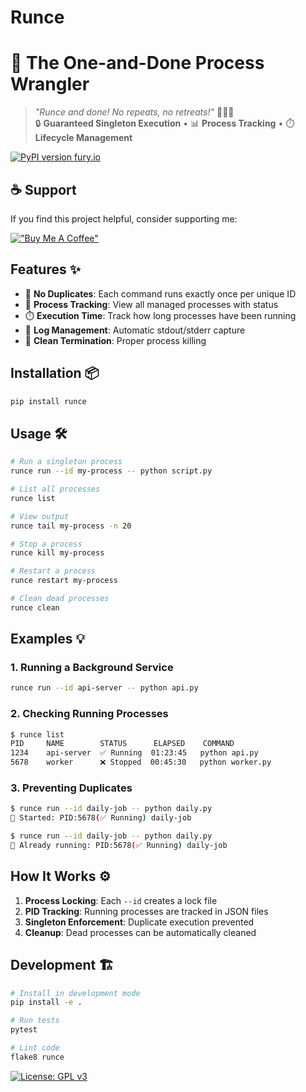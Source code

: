 # Runce

# 🚀 The One-and-Done Process Wrangler

> _"Runce and done! No repeats, no retreats!"_ 🏃‍♂️💨  
> 🔒 **Guaranteed Singleton Execution** • 📊 **Process Tracking** • ⏱️ **Lifecycle Management**

[![PyPI version fury.io](https://badge.fury.io/py/runce.svg)](https://pypi.python.org/pypi/runce/)

## ☕ Support

If you find this project helpful, consider supporting me:

[!["Buy Me A Coffee"](https://www.buymeacoffee.com/assets/img/custom_images/orange_img.png)](https://www.buymeacoffee.com/JetLogic)

## Features ✨

- 🚫 **No Duplicates**: Each command runs exactly once per unique ID
- 📝 **Process Tracking**: View all managed processes with status
- ⏱️ **Execution Time**: Track how long processes have been running
- 📂 **Log Management**: Automatic stdout/stderr capture
- 🛑 **Clean Termination**: Proper process killing

## Installation 📦

```bash
pip install runce
```

## Usage 🛠️

```bash
# Run a singleton process
runce run --id my-process -- python script.py

# List all processes
runce list

# View output
runce tail my-process -n 20

# Stop a process
runce kill my-process

# Restart a process
runce restart my-process

# Clean dead processes
runce clean
```

## Examples 💡

### 1. Running a Background Service

```bash
runce run --id api-server -- python api.py
```

### 2. Checking Running Processes

```bash
$ runce list
PID     NAME        STATUS      ELAPSED    COMMAND
1234    api-server  ✅ Running  01:23:45   python api.py
5678    worker      ❌ Stopped  00:45:30   python worker.py
```

### 3. Preventing Duplicates

```bash
$ runce run --id daily-job -- python daily.py
🚀 Started: PID:5678(✅ Running) daily-job

$ runce run --id daily-job -- python daily.py
🚨 Already running: PID:5678(✅ Running) daily-job
```

## How It Works ⚙️

1. **Process Locking**: Each `--id` creates a lock file
2. **PID Tracking**: Running processes are tracked in JSON files
3. **Singleton Enforcement**: Duplicate execution prevented
4. **Cleanup**: Dead processes can be automatically cleaned

## Development 🏗️

```bash
# Install in development mode
pip install -e .

# Run tests
pytest

# Lint code
flake8 runce
```

[![License: GPL v3](https://img.shields.io/badge/License-GPLv3-blue.svg)](https://www.gnu.org/licenses/gpl-3.0)

